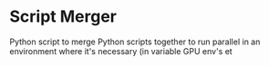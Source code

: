 # Script Merger
Python script to merge Python scripts together to run parallel in an environment where it's necessary (in variable GPU env's et
